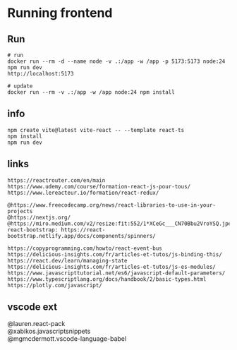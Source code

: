# Running frontend 

## Run

```shell
# run
docker run --rm -d --name node -v .:/app -w /app -p 5173:5173 node:24 npm run dev
http://localhost:5173
```

```shell
# update
docker run --rm -v .:/app -w /app node:24 npm install
```

## info

```shell
npm create vite@latest vite-react -- --template react-ts
npm install
npm run dev
```

## links

```
https://reactrouter.com/en/main
https://www.udemy.com/course/formation-react-js-pour-tous/
https://www.lereacteur.io/formation/react-redux/

@https://www.freecodecamp.org/news/react-libraries-to-use-in-your-projects
@https://nextjs.org/
@https://miro.medium.com/v2/resize:fit:552/1*XCeGc___CN70Bbu2VroYSQ.jpeg
react-bootstrap: https://react-bootstrap.netlify.app/docs/components/spinners/

https://copyprogramming.com/howto/react-event-bus
https://delicious-insights.com/fr/articles-et-tutos/js-binding-this/
https://react.dev/learn/managing-state
https://delicious-insights.com/fr/articles-et-tutos/js-es-modules/
https://www.javascripttutorial.net/es6/javascript-default-parameters/
https://www.typescriptlang.org/docs/handbook/2/basic-types.html
https://plotly.com/javascript/
```

## vscode ext

@lauren.react-pack  
@xabikos.javascriptsnippets  
@mgmcdermott.vscode-language-babel

